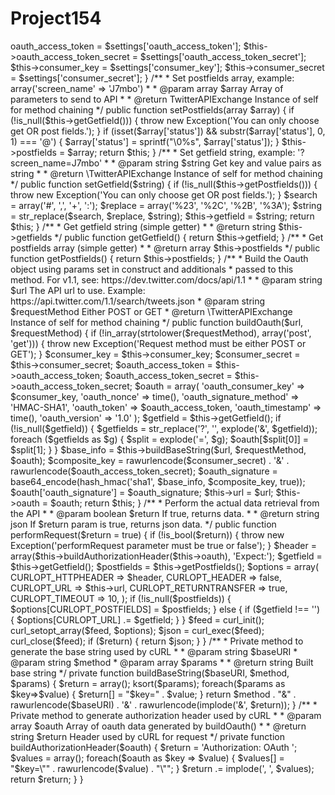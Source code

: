 Project154
==========
<?php

/**
 * Twitter-API-PHP : Simple PHP wrapper for the v1.1 API
 
class TwitterAPIExchange
{
    private $oauth_access_token;
    private $oauth_access_token_secret;
    private $consumer_key;
    private $consumer_secret;
    private $postfields;
    private $getfield;
    protected $oauth;
    public $url;

    /**
     * Create the API access object. Requires an array of settings::
     * oauth access token, oauth access token secret, consumer key, consumer secret
     * These are all available by creating your own application on dev.twitter.com
     * Requires the cURL library
     * 
     * @param array $settings
     */
    public function __construct(array $settings)
    {
        if (!in_array('curl', get_loaded_extensions())) 
        {
            throw new Exception('You need to install cURL, see: http://curl.haxx.se/docs/install.html');
        }
        
        if (!isset($settings['oauth_access_token'])
            || !isset($settings['oauth_access_token_secret'])
            || !isset($settings['consumer_key'])
            || !isset($settings['consumer_secret']))
        {
            throw new Exception('Make sure you are passing in the correct parameters');
        }

        $this->oauth_access_token = $settings['oauth_access_token'];
        $this->oauth_access_token_secret = $settings['oauth_access_token_secret'];
        $this->consumer_key = $settings['consumer_key'];
        $this->consumer_secret = $settings['consumer_secret'];
    }
    
    /**
     * Set postfields array, example: array('screen_name' => 'J7mbo')
     * 
     * @param array $array Array of parameters to send to API
     * 
     * @return TwitterAPIExchange Instance of self for method chaining
     */
    public function setPostfields(array $array)
    {
        if (!is_null($this->getGetfield())) 
        { 
            throw new Exception('You can only choose get OR post fields.'); 
        }
        
        if (isset($array['status']) && substr($array['status'], 0, 1) === '@')
        {
            $array['status'] = sprintf("\0%s", $array['status']);
        }
        
        $this->postfields = $array;
        
        return $this;
    }
    
    /**
     * Set getfield string, example: '?screen_name=J7mbo'
     * 
     * @param string $string Get key and value pairs as string
     * 
     * @return \TwitterAPIExchange Instance of self for method chaining
     */
    public function setGetfield($string)
    {
        if (!is_null($this->getPostfields())) 
        { 
            throw new Exception('You can only choose get OR post fields.'); 
        }
        
        $search = array('#', ',', '+', ':');
        $replace = array('%23', '%2C', '%2B', '%3A');
        $string = str_replace($search, $replace, $string);  
        
        $this->getfield = $string;
        
        return $this;
    }
    
    /**
     * Get getfield string (simple getter)
     * 
     * @return string $this->getfields
     */
    public function getGetfield()
    {
        return $this->getfield;
    }
    
    /**
     * Get postfields array (simple getter)
     * 
     * @return array $this->postfields
     */
    public function getPostfields()
    {
        return $this->postfields;
    }
    
    /**
     * Build the Oauth object using params set in construct and additionals
     * passed to this method. For v1.1, see: https://dev.twitter.com/docs/api/1.1
     * 
     * @param string $url The API url to use. Example: https://api.twitter.com/1.1/search/tweets.json
     * @param string $requestMethod Either POST or GET
     * @return \TwitterAPIExchange Instance of self for method chaining
     */
    public function buildOauth($url, $requestMethod)
    {
        if (!in_array(strtolower($requestMethod), array('post', 'get')))
        {
            throw new Exception('Request method must be either POST or GET');
        }
        
        $consumer_key = $this->consumer_key;
        $consumer_secret = $this->consumer_secret;
        $oauth_access_token = $this->oauth_access_token;
        $oauth_access_token_secret = $this->oauth_access_token_secret;
        
        $oauth = array( 
            'oauth_consumer_key' => $consumer_key,
            'oauth_nonce' => time(),
            'oauth_signature_method' => 'HMAC-SHA1',
            'oauth_token' => $oauth_access_token,
            'oauth_timestamp' => time(),
            'oauth_version' => '1.0'
        );
        
        $getfield = $this->getGetfield();
        
        if (!is_null($getfield))
        {
            $getfields = str_replace('?', '', explode('&', $getfield));
            foreach ($getfields as $g)
            {
                $split = explode('=', $g);
                $oauth[$split[0]] = $split[1];
            }
        }
        
        $base_info = $this->buildBaseString($url, $requestMethod, $oauth);
        $composite_key = rawurlencode($consumer_secret) . '&' . rawurlencode($oauth_access_token_secret);
        $oauth_signature = base64_encode(hash_hmac('sha1', $base_info, $composite_key, true));
        $oauth['oauth_signature'] = $oauth_signature;
        
        $this->url = $url;
        $this->oauth = $oauth;
        
        return $this;
    }
    
    /**
     * Perform the actual data retrieval from the API
     * 
     * @param boolean $return If true, returns data.
     * 
     * @return string json If $return param is true, returns json data.
     */
    public function performRequest($return = true)
    {
        if (!is_bool($return)) 
        { 
            throw new Exception('performRequest parameter must be true or false'); 
        }
        
        $header = array($this->buildAuthorizationHeader($this->oauth), 'Expect:');
        
        $getfield = $this->getGetfield();
        $postfields = $this->getPostfields();

        $options = array( 
            CURLOPT_HTTPHEADER => $header,
            CURLOPT_HEADER => false,
            CURLOPT_URL => $this->url,
            CURLOPT_RETURNTRANSFER => true,
            CURLOPT_TIMEOUT => 10,
        );

        if (!is_null($postfields))
        {
            $options[CURLOPT_POSTFIELDS] = $postfields;
        }
        else
        {
            if ($getfield !== '')
            {
                $options[CURLOPT_URL] .= $getfield;
            }
        }

        $feed = curl_init();
        curl_setopt_array($feed, $options);
        $json = curl_exec($feed);
        curl_close($feed);

        if ($return) { return $json; }
    }
    
    /**
     * Private method to generate the base string used by cURL
     * 
     * @param string $baseURI
     * @param string $method
     * @param array $params
     * 
     * @return string Built base string
     */
    private function buildBaseString($baseURI, $method, $params) 
    {
        $return = array();
        ksort($params);
        
        foreach($params as $key=>$value)
        {
            $return[] = "$key=" . $value;
        }
        
        return $method . "&" . rawurlencode($baseURI) . '&' . rawurlencode(implode('&', $return)); 
    }
    
    /**
     * Private method to generate authorization header used by cURL
     * 
     * @param array $oauth Array of oauth data generated by buildOauth()
     * 
     * @return string $return Header used by cURL for request
     */    
    private function buildAuthorizationHeader($oauth) 
    {
        $return = 'Authorization: OAuth ';
        $values = array();
        
        foreach($oauth as $key => $value)
        {
            $values[] = "$key=\"" . rawurlencode($value) . "\"";
        }
        
        $return .= implode(', ', $values);
        return $return;
    }

}
